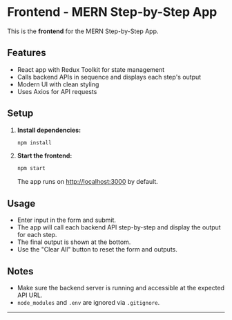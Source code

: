 # Frontend - MERN Step-by-Step App

This is the **frontend** for the MERN Step-by-Step App.

## Features

- React app with Redux Toolkit for state management
- Calls backend APIs in sequence and displays each step's output
- Modern UI with clean styling
- Uses Axios for API requests

## Setup

1. **Install dependencies:**
   ```bash
   npm install
   ```

2. **Start the frontend:**
   ```bash
   npm start
   ```
   The app runs on [http://localhost:3000](http://localhost:3000) by default.

## Usage

- Enter input in the form and submit.
- The app will call each backend API step-by-step and display the output for each step.
- The final output is shown at the bottom.
- Use the "Clear All" button to reset the form and outputs.

## Notes

- Make sure the backend server is running and accessible at the expected API URL.
- `node_modules` and `.env` are ignored via `.gitignore`.

---